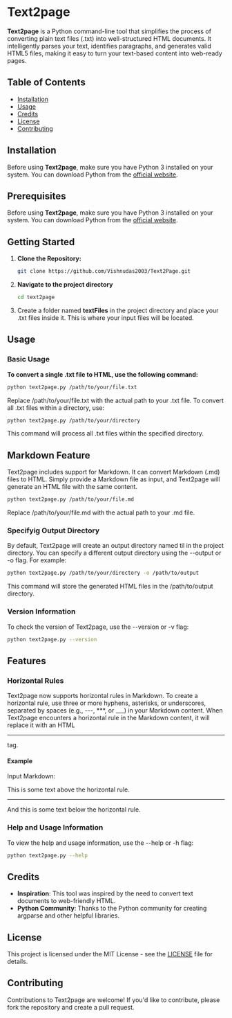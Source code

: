# Text2page

**Text2page** is a Python command-line tool that simplifies the process of converting plain text files (.txt) into well-structured HTML documents. It intelligently parses your text, identifies paragraphs, and generates valid HTML5 files, making it easy to turn your text-based content into web-ready pages.

## Table of Contents

- [Installation](#installation)
- [Usage](#usage)
- [Credits](#credits)
- [License](#license)
- [Contributing](#contributing)

## Installation

Before using **Text2page**, make sure you have Python 3 installed on your system. You can download Python from the [official website](https://www.python.org/downloads/).

## Prerequisites

Before using **Text2page**, make sure you have Python 3 installed on your system. You can download Python from the [official website](https://www.python.org/downloads/).

## Getting Started

1. **Clone the Repository:**

   ```bash
   git clone https://github.com/Vishnudas2003/Text2Page.git

   ```

2. **Navigate to the project directory**

   ```bash
   cd text2page

   ```

3. Create a folder named **textFiles** in the project directory and place your .txt files inside it. This is where your input files will be located.

## Usage
### Basic Usage

**To convert a single .txt file to HTML, use the following command:**

```bash
python text2page.py /path/to/your/file.txt
```
 Replace /path/to/your/file.txt with the actual path to your .txt file.
 To convert all .txt files within a directory, use:

 ```bash
python text2page.py /path/to/your/directory
```
This command will process all .txt files within the specified directory.

## Markdown Feature
Text2page includes support for Markdown. It can convert Markdown (.md) files to HTML. Simply provide a Markdown file as input, and Text2page will generate an HTML file with the same content.

```bash
python text2page.py /path/to/your/file.md
```
Replace /path/to/your/file.md with the actual path to your .md file.

### Specifyig Output Directory
By default, Text2page will create an output directory named til in the project directory. You can specify a different output directory using the --output or -o flag. For example:

```bash
python text2page.py /path/to/your/directory -o /path/to/output
```
This command will store the generated HTML files in the /path/to/output directory.

### Version Information
To check the version of Text2page, use the --version or -v flag:

```bash
python text2page.py --version
```

## Features
### Horizontal Rules

Text2page now supports horizontal rules in Markdown. To create a horizontal rule, use three or more hyphens, asterisks, or underscores, separated by spaces (e.g., ---, ***, or ___) in your Markdown content. When Text2page encounters a horizontal rule in the Markdown content, it will replace it with an HTML <hr> tag.

#### Example
Input Markdown:

This is some text above the horizontal rule.

---

And this is some text below the horizontal rule.


### Help and Usage Information
To view the help and usage information, use the --help or -h flag:

```bash
python text2page.py --help
```

## Credits

- **Inspiration**: This tool was inspired by the need to convert text documents to web-friendly HTML.
- **Python Community**: Thanks to the Python community for creating argparse and other helpful libraries.

## License

This project is licensed under the MIT License - see the [LICENSE](LICENSE) file for details.

## Contributing

Contributions to Text2page are welcome! If you'd like to contribute, please fork the repository and create a pull request.
